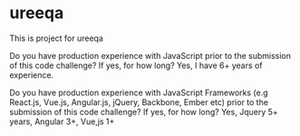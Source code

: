# ureeqa
This is project for ureeqa

Do you have production experience with JavaScript prior to the submission of this code
challenge? If yes, for how long?
Yes, I have 6+ years of experience.

Do you have production experience with JavaScript Frameworks (e.g React.js, Vue.js,
Angular.js, jQuery, Backbone, Ember etc) prior to the submission of this code challenge?
If yes, for how long?
Yes, Jquery 5+ years, Angular 3+, Vue,js 1+
